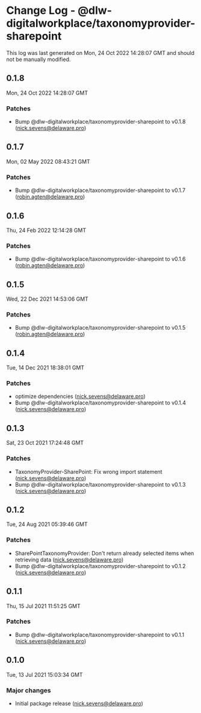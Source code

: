 # Change Log - @dlw-digitalworkplace/taxonomyprovider-sharepoint

This log was last generated on Mon, 24 Oct 2022 14:28:07 GMT and should not be manually modified.

<!-- Start content -->

## 0.1.8

Mon, 24 Oct 2022 14:28:07 GMT

### Patches

- Bump @dlw-digitalworkplace/taxonomyprovider-sharepoint to v0.1.8 (nick.sevens@delaware.pro)

## 0.1.7

Mon, 02 May 2022 08:43:21 GMT

### Patches

- Bump @dlw-digitalworkplace/taxonomyprovider-sharepoint to v0.1.7 (robin.agten@delaware.pro)

## 0.1.6

Thu, 24 Feb 2022 12:14:28 GMT

### Patches

- Bump @dlw-digitalworkplace/taxonomyprovider-sharepoint to v0.1.6 (robin.agten@delaware.pro)

## 0.1.5

Wed, 22 Dec 2021 14:53:06 GMT

### Patches

- Bump @dlw-digitalworkplace/taxonomyprovider-sharepoint to v0.1.5 (robin.agten@delaware.pro)

## 0.1.4

Tue, 14 Dec 2021 18:38:01 GMT

### Patches

- optimize dependencies (nick.sevens@delaware.pro)
- Bump @dlw-digitalworkplace/taxonomyprovider-sharepoint to v0.1.4 (nick.sevens@delaware.pro)

## 0.1.3

Sat, 23 Oct 2021 17:24:48 GMT

### Patches

- TaxonomyProvider-SharePoint: Fix wrong import statement (nick.sevens@delaware.pro)
- Bump @dlw-digitalworkplace/taxonomyprovider-sharepoint to v0.1.3 (nick.sevens@delaware.pro)

## 0.1.2

Tue, 24 Aug 2021 05:39:46 GMT

### Patches

- SharePointTaxonomyProvider: Don't return already selected items when retrieving data (nick.sevens@delaware.pro)
- Bump @dlw-digitalworkplace/taxonomyprovider-sharepoint to v0.1.2 (nick.sevens@delaware.pro)

## 0.1.1

Thu, 15 Jul 2021 11:51:25 GMT

### Patches

- Bump @dlw-digitalworkplace/taxonomyprovider-sharepoint to v0.1.1 (nick.sevens@delaware.pro)

## 0.1.0

Tue, 13 Jul 2021 15:03:34 GMT

### Major changes

- Initial package release (nick.sevens@delaware.pro)
